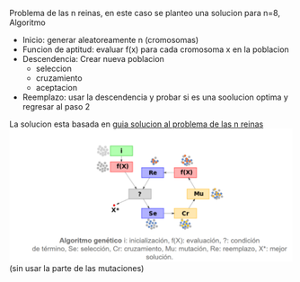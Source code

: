 Problema de las n reinas, en este caso 
se planteo una solucion para n=8,
Algoritmo

- Inicio:
  generar aleatoreamente n (cromosomas)
- Funcion de aptitud:
  evaluar f(x) para cada cromosoma x en la poblacion
- Descendencia:
  Crear nueva poblacion
  - seleccion
  - cruzamiento
  - aceptacion
- Reemplazo: usar la descendencia y probar si es una soolucion optima
  y regresar al paso 2

La solucion esta basada en [guia solucion al problema de las n reinas](https://pythondiario.com/2018/05/el-problema-de-las-n-reinas-algoritmos.html]Algoritmo)
![algoritmo](img.png) (sin usar la parte de las mutaciones)
